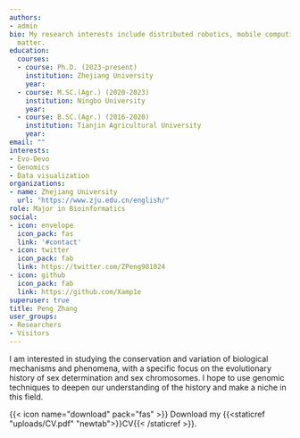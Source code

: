 ```yaml
---
authors:
- admin
bio: My research interests include distributed robotics, mobile computing and programmable
  matter.
education:
  courses:
  - course: Ph.D. (2023-present)
    institution: Zhejiang University
    year: 
  - course: M.SC.(Agr.) (2020-2023)
    institution: Ningbo University
    year: 
  - course: B.SC.(Agr.) (2016-2020)
    institution: Tianjin Agricultural University 
    year: 
email: ""
interests:
- Evo-Devo
- Genomics
- Data visualization
organizations:
- name: Zhejiang University
  url: "https://www.zju.edu.cn/english/"
role: Major in Bioinformatics
social:
- icon: envelope
  icon_pack: fas
  link: '#contact'
- icon: twitter
  icon_pack: fab
  link: https://twitter.com/ZPeng981024
- icon: github
  icon_pack: fab
  link: https://github.com/Xamp1e
superuser: true
title: Peng Zhang
user_groups:
- Researchers
- Visitors
---
```


I am interested in studying the conservation and variation of biological mechanisms and phenomena, with a specific focus on the evolutionary history of sex determination and sex chromosomes. I hope to use genomic techniques to deepen our understanding of the history and make a niche in this field.

{{< icon name="download" pack="fas" >}} Download my {{<staticref "uploads/CV.pdf" "newtab">}}CV{{< /staticref >}}.
